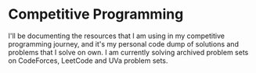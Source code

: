 # Competitive Programming
I'll be documenting the resources that I am using in my competitive programming journey, and it's my personal code dump of solutions and problems that I solve on own. I am currently solving archived problem sets on CodeForces, LeetCode and UVa problem sets.  
